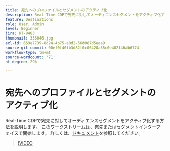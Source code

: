 ```yaml
---
title: 宛先へのプロファイルとセグメントのアクティブ化
description: Real-Time CDPで宛先に対してオーディエンスセグメントをアクティブ化する方法を説明します。  このワークストリームは、宛先またはセグメントインターフェイスで開始します。
feature: Destinations
role: User, Admin
level: Beginner
jira: KT-8483
thumbnail: 336046.jpg
exl-id: 659e7739-8d24-4b75-a0d2-56d087d5eea9
source-git-commit: 00ef0f40fb3d82f0c06428a35c0e402f46ab6774
workflow-type: tm+mt
source-wordcount: '71'
ht-degree: 29%

---
```


# 宛先へのプロファイルとセグメントのアクティブ化

Real-Time CDPで宛先に対してオーディエンスセグメントをアクティブ化する方法を説明します。  このワークストリームは、宛先またはセグメントインターフェイスで開始します。 詳しくは、[ドキュメント](https://experienceleague.adobe.com/docs/experience-platform/destinations/ui/activate/activation-overview.html)を参照してください。

>[!VIDEO](https://video.tv.adobe.com/v/336046/?learn=on)

